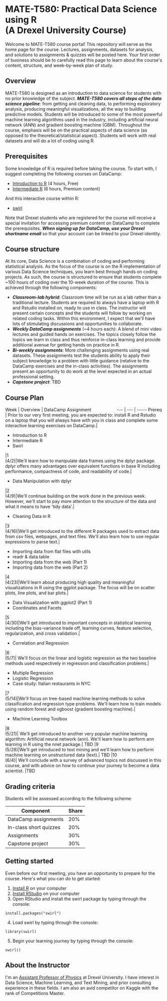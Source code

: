 # MATE-T580: Practical Data Science using R </BR>(A Drexel University Course)

Welcome to MATE-T580 course portal! This repository will serve as the home page for the course. Lectures, assignments, datasets for analysis, and solutions to assignments & quizzes will be posted here. Your first order of business should be to carefully read this page to learn about the course's content, structure, and week-by-week plan of study.  

## Overview
MATE-T580 is designed as an introduction to data science for students with no prior knowledge of the subject. ***MATE-T580 covers all steps of the data science pipeline***: from getting and cleaning data, to performing exploratory analysis, producing meaningful visualizations, all the way to building predictive models. Students will be introduced to some of the most powerful machine learning algorithms used in the industry, including artificial neural network (ANN) and gradient boosting machine (GBM). Throughout the course, emphasis will be on the practical aspects of data science (as opposed to the theoretical/statistical aspect). Students will work with real datasets and will do a lot of coding using R. 

## Prerequisites
Some knowledge of R is required before taking the course. To start with, I suggest completing the following courses on DataCamp:
- [Introduction to R](https://www.datacamp.com/courses/free-introduction-to-r) (4 hours, Free)
- [Intermediate R](https://www.datacamp.com/courses/intermediate-r) (6 hours, Premium content)

And this interactive course within R:
- [swirl](http://swirlstats.com/students.html)

Note that Drexel students who are registered for the course will receive a special invitation for accessing premium content on DataCamp to complete the prerequisites. ***When signing up for DataCamp, use your Drexel shortname email*** so that your account can be linked to your Drexel identity.   

## Course structure
At its core, Data Science is a combination of coding and performing statistical analysis. As the focus of the course is on the R implementation of various Data Science techniques, you learn best through hands on coding projects. As such, the course is structured to ensure that students complete ~100 hours of coding over the 10-week duration of the course. This is achieved through the following components:
- ***Classroom-lab hybrid***: Classroom time will be run as a lab rather than a traditional lecture. Students are required to always have a laptop with R and Rstudio installed on, ready to use in class. The instructor will present certain concepts and the students will follow by working on related coding tasks. Within this environment, I expect that we'll have lots of stimulating discussions and opportunities to collaborate.
- ***Weekly DataCamp assignments*** (~4 hours each): A blend of mini video lectures and guided hands on exercises. The topics closely follow the topics we learn in class and thus reinforce in-class learning and provide additional avenue for getting hands on practice in R.
- ***Bi-weekly assignments***: More challenging assignments using real datasets. These assignments test the students ability to apply their subject knowledge to a problem with little guidance (relative to the DataCamp exercises and the in-class activities). The assignments present an opportunity to do work at the level expected in an actual professional setting.
- ***Capstone project***: TBD

## Course Plan

<div class="course_plan">
Week | Overview | DataCamp Assignment &nbsp; &nbsp; &nbsp; &nbsp; &nbsp; &nbsp; &nbsp; &nbsp; &nbsp; &nbsp;
--- | --- | -----  
Prereq | Prior to our very first meeting, you are expected to: install R and Rstudio on a laptop that you will always have with you in class and complete some interactive learning exercises on DataCamp.|<ul><li>Introduction to R</li><li>Intermediate R</li><li>Swirl</li></ul>
|1</BR>(4/2)|We'll learn how to manipulate data frames using the dplyr package. dplyr offers many advantages over equivalent functions in base R including performance, compactness of code, and readability of code.|<ul><li>Data Manipulation with dplyr</li></ul>
|2</BR>(4/9)|We'll continue building on the work done in the previous week. However, we'll start to pay more attention to the structure of the data and what it means to have 'tidy data'.|<ul><li>Cleaning Data in R</li></ul>
|3</BR>(4/16)|We'll get introduced to the different R packages used to extract data from csv files, webpages, and text files. We'll also learn how to use regular expressions to parse text.|<ul><li>Importing data from flat files with utils</li><li>readr & data.table</li><li>Importing data from the web (Part 1)</li><li>Importing data from the web (Part 2)</li></ul>
|4</BR>(4/23)|We'll learn about producing high quality and meaningful visualizations in R using the ggplot package. The focus will be on scatter plots, line plots, and bar plots.|<ul><li>Data Visualization with ggplot2 (Part 1)</li><li>Coordinates and Facets</li></ul>
|5</BR>(4/30)|We'll get introduced to important concepts in statistical learning including the bias-variance trade off, learning curves, feature selection, regularization, and cross validation.|<ul><li>Correlation and Regression</li></ul>
|6</BR>(5/7)|	We'll focus on the linear and logistic regression as the two baseline methods used respectively in regression and classification problems.|<ul><li>Multiple Regression</li><li>Logistic Regression</li><li>Case study: Italian restaurants in NYC</li></ul>
|7</BR>(5/14)|We'll focus on tree-based machine learning methods to solve classification and regression type problems. We'll learn how to train models using random forest and xgboost (gradient boosting machine).|<ul><li>Machine Learning Toolbox</li></ul>
|8</BR>(5/21)|	We'll get introduced to another very popular machine learning algorithm: Artificial neural network (ann). We'll learn how to perform ann learning in R using the nnet package.| TBD	
|9</BR>(5/28)|We'll get introduced to text mining and we’ll learn how to perform machine learning on unstructured data (text).| TBD
|10</BR>(6/4)|	We'll conclude with a survey of advanced topics not discussed in this course, and with advice on how to continue your journey to become a data scientist.	|TBD
</div>

## Grading criteria

Students will be assessed according to the following scheme: 

Component | Share
--- | ---   
 DataCamp assignments	| 20% 
 In-class short quizzes |	20%
 Assignments | 	30%  
 Capstone project |	30%

## Getting started

Even before our first meeting, you have an opportunity to prepare for the course. Here's what you can do to get started:

1. [Install R](https://www.r-project.org/) on your computer
2. [Install RStudio](https://www.rstudio.com/) on your computer
3. Open RStudio and install the swirl package by typing through the console:
```
install.packages("swirl")
```
4. Load swirl by typing through the console:
```
library(swirl)
```
5. Begin your learning journey by typing through the console:
```
swirl()
```

## About the Instructor

I'm an [Assistant Professor of Physics](http://drexel.edu/materials/contact/faculty/harb/) at Drexel University. I have interest in Data Science, Machine Learning, and Text Mining, and prior consulting experience in these fields. I am also an avid competitor on Kaggle with the rank of Competitions Master. 




